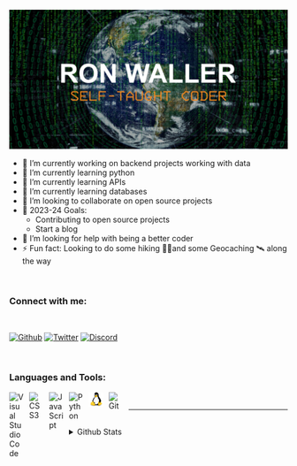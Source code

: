 ![Banner](./img/github-profile-banner_new.jpg)

- 🔭 I’m currently working on backend projects working with data
- 🌱 I’m currently learning python
- 📖 I’m currently learning APIs
- 🧠 I’m currently learning databases
- 👯 I’m looking to collaborate on open source projects
- :date: 2023-24 Goals:
  - Contributing to open source projects
  - Start a blog
- 🤔 I’m looking for help with being a better coder
- ⚡ Fun fact: Looking to do some hiking 🚶‍♂️and some Geocaching 🛰️ along the way

<br>

### Connect with me:

<br>

[![Github](https://img.shields.io/badge/Github-181717?style=for-the-badge&logo=github&logoColor=white 'Github')][github]
[![Twitter](https://img.shields.io/badge/Twitter-1DA1F2?style=for-the-badge&logo=twitter&logoColor=white 'Twitter')][twitter]
[![Discord](https://img.shields.io/badge/Discord-5865F2?style=for-the-badge&logo=discord&logoColor=white 'Discord')][discord]

<br>

### Languages and Tools:

<img align="left" alt="Visual Studio Code" width="26px" src="https://cdn.jsdelivr.net/gh/devicons/devicon/icons/vscode/vscode-original.svg" style="padding-right:10px;" />
<img align="left" alt="" width="26px" src="https://cdn.jsdelivr.net/gh/devicons/devicon/icons/html5/html5-original.svg" style="padding-right:10px;" />
<img align="left" alt="CSS3" width="26px" src="https://cdn.jsdelivr.net/gh/devicons/devicon/icons/css3/css3-original.svg" style="padding-right:10px;" />
<img align="left" alt="JavaScript" width="26px" src="https://cdn.jsdelivr.net/gh/devicons/devicon/icons/javascript/javascript-original.svg" style="padding-right:10px;" />
<img align="left" alt="Python" width="26px" src="https://cdn.jsdelivr.net/gh/devicons/devicon/icons/python/python-original.svg" style="padding-right:10px;" />
<img align="left" alt="Linux" width="26px" src="https://raw.githubusercontent.com/devicons/devicon/master/icons/linux/linux-original.svg" style="padding-right:10px;" />
<img align="left" alt="Git" width="26px" src="https://cdn.jsdelivr.net/gh/devicons/devicon/icons/git/git-original.svg" style="padding-right:10px;" />

<br>

---

<br>

<details>
  <summary>Github Stats</summary>
  
  <img align="left" alt="RonWaller's Github Stats" src="https://github-readme-stats-ronwaller.vercel.app/api?username=RonWaller&show_icons=true&hide_border=true&theme=dark" />
</details>

[github]: https://github.com/RonWaller
[twitter]: https://twitter.com/ronjw1
[discord]: https://discordapp.com/users/360135966041571329
[instagram]: https://www.instagram.com/ronjw1/

<!-- github #181717
twitter #1DA1F2
instagram #E4405F #bc2a8d
discord #5865F2 -->
